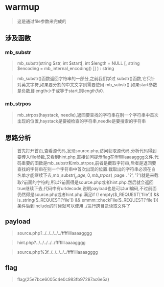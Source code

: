 # warmup

> 这是通过file参数来完成的

## 涉及函数

### mb_substr

> mb_substr(string $str, int $start[, int $length = NULL [, string $encoding = mb_internal_encoding() ]] ) : string

> mb_substr()函数返回字符串的一部分,之前我们学过 substr()函数,它只针对英文字符,如果要分割的中文文字则需要使用 mb_substr().如果start参数是负数且length小于或等于start,则length为0.

### mb_strpos

> mb_strpos(haystack, needle),返回要查找的字符串在别一个字符串中首次出现的位置,haystack是要被检查的字符串,needle是要搜索的字符串

## 思路分析

> 首先打开首页,查看源代码,发现source.php,访问获取源代码,分析代码得到要传入file参数,又看到hint.php,直接访问提示flag在ffffllllaaaagggg文件.代码重要的函数是mb_substr和mb_strpos,前者是截取字符串,后者是返回要查找的字符串在别一个字符串中首次出现的位置.截取出的字符串必须在白名单才能继续下去,mb_substr($_page, 0, mb_strpos($_page . '?', '?')就是来截取?前面的字符的,所以?前面得是source.php或者hint.php.然后就会返回true继续下去,代码中有urldecode,说明payload也是可以url编码,不过前面仍然得是source.php或者hint.php.满足if (! empty(\$_REQUEST['file']) && is_string($_REQUEST['file']) && emmm::checkFile(\$_REQUEST['file']))条件后到include的时候就可以使用../进行跨目录读取文件了

## payload

> source.php?../../../../../ffffllllaaaagggg

> hint.php?../../../../../ffffllllaaaagggg

> source.php%3f../../../../../ffffllllaaaagggg

## flag

> flag{25e7bce6005c4e0c983fb97297ac6e5a}